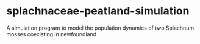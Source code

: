 splachnaceae-peatland-simulation
================================

A simulation program to model the population dynamics of two Splachnum mosses coexisting in newfoundland
